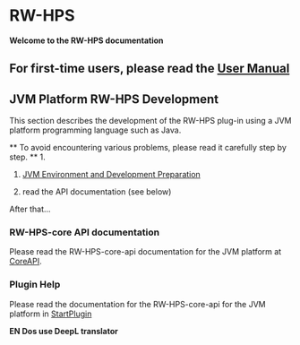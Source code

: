 # RW-HPS
**Welcome to the RW-HPS documentation**
## For first-time users, please read the [User Manual](run/UserManual.md)

## JVM Platform RW-HPS Development

This section describes the development of the RW-HPS plug-in using a JVM platform programming language such as Java.

** To avoid encountering various problems, please read it carefully step by step. ** 1.

1. [JVM Environment and Development Preparation](plugin/Preparations.md)

2. read the API documentation (see below)

After that...

### RW-HPS-core API documentation
Please read the RW-HPS-core-api documentation for the JVM platform at [CoreAPI](api/CoreAPI.md).
### Plugin Help
Please read the documentation for the RW-HPS-core-api for the JVM platform in [StartPlugin](plugin/StartPlugin.md)


**EN Dos use DeepL translator**
